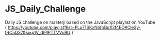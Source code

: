 # JS_Daily_Challenge
Daily JS challenge on masterji based on the JavaScript playlist on YouTube ( https://youtube.com/playlist?list=PLu71SKxNbfoBuX3f4EOACle2y-tRC5Q37&si=p1V_dIPlPTTVVuRU )
